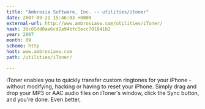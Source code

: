 ```yaml
---
title: "Ambrosia Software, Inc. -- utilities/itoner"
date: 2007-09-21 15:46:03 +0000
external-url: http://www.ambrosiasw.com/utilities/iToner/
hash: 30c65dd0aa6cd2a94bfc5ecc701841b2
year: 2007
month: 09
scheme: http
host: www.ambrosiasw.com
path: /utilities/iToner/

---
```


iToner enables you to quickly transfer custom ringtones for your iPhone - without modifying, hacking or having to reset your iPhone. Simply drag and drop your MP3 or AAC audio files on iToner's window, click the Sync button, and you're done. Even better,

